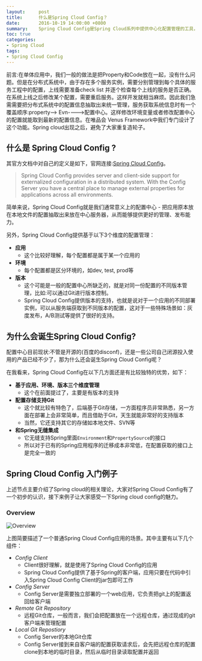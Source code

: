 ```yaml
---
layout:     post
title:      什么是Spring Cloud Config？
date:       2016-10-19 14:00:00 +0800
summary:    Spring Cloud Config是Spring Cloud系列中提供中心化配置管理的工具，本文主要介绍了Spring Cloud Config的实现细节。
toc: true
categories:
- Spring Cloud
tags:
- Spring Cloud Config
---
```

前言:在单体应用中，我们一般的做法是把Property和Code放在一起，没有什么问题。但是在分布式系统中，由于存在多个服务实例，需要分别管理到每个具体的服务工程中的配置，上线需要准备check list 并逐个检查每个上线的服务是否正确。在系统上线之后修改某个配置，需要重启服务。这样开发就相当麻烦。因此我们急需需要把分布式系统中的配置信息抽取出来统一管理，服务获取系统信息时有一个覆盖顺序:property--> Evn---->配置中心。这样修改环境变量或者修改配置中心的配置就能取到最新的配置信息。在唯品会 Venus Framework中我们专门设计了这个功能。Spring cloud出现之后，避免了大家重复造轮子。
## 什么是 Spring Cloud Config ?

其官方文档中对自己的定义是如下，官网连接:<a href="http://cloud.spring.io/spring-cloud-config/" target="_blank">Spring Cloud Config</a>。

> Spring Cloud Config provides server and client-side support for externalized configuration in a distributed system. 
> With the Config Server you have a central place to manage external properties for applications across all environments.


简单来说，Spring Cloud Config就是我们通常意义上的配置中心 - 把应用原本放在本地文件的配置抽取出来放在中心服务器，从而能够提供更好的管理、发布能力。
<!--more-->

另外，Spring Cloud Config提供基于以下3个维度的配置管理：

* **应用**
	* 这个比较好理解，每个配置都是属于某一个应用的
* **环境**
	* 每个配置都是区分环境的，如dev, test, prod等
* **版本**
	* 这个可能是一般的配置中心所缺乏的，就是对同一份配置的不同版本管理，比如:可以通过Git进行版本控制。
	* Spring Cloud Config提供版本的支持，也就是说对于一个应用的不同部署实例，可以从服务端获取到不同版本的配置，这对于一些特殊场景如：灰度发布，A/B测试等提供了很好的支持。

## 为什么会诞生Spring Cloud Config?
   配置中心目前现状:不管是开源的(百度的disconf)，还是一些公司自己闭源投入使用的产品已经不少了，那为什么还会诞生Spring Cloud Config呢？

在我看来，Spring Cloud Config在以下几方面还是有比较独特的优势，如下：

* **基于应用、环境、版本三个维度管理**
	* 这个在前面提过了，主要是有版本的支持
* **配置存储支持Git**
	* 这个就比较有特色了，后端基于Git存储，一方面程序员非常熟悉，另一方面在部署上会非常简单，而且借助于Git，天生就能非常好的支持版本
	* 当然，它还支持其它的存储如本地文件、SVN等
* **和Spring无缝集成**
	* 它无缝支持Spring里面`Environment`和`PropertySource`的接口
	* 所以对于已有的Spring应用程序的迁移成本非常低，在配置获取的接口上是完全一致的

## Spring Cloud Config 入门例子
上述节点主要介绍了Spring cloud的相关理论，大家对Spring Cloud Config有了一个初步的认识，接下来例子让大家感受一下Spring cloud config的魅力。

### Overview
![Overview](/images/2016-10-18/overview.png)

上图简要描述了一个普通Spring Cloud Config应用的场景。其中主要有以下几个组件：

* *Config Client*
	* Client很好理解，就是使用了Spring Cloud Config的应用
	* Spring Cloud Config提供了基于Spring的客户端，应用只要在代码中引入Spring Cloud Config Client的jar包即可工作
* *Config Server*
	* Config Server是需要独立部署的一个web应用，它负责把git上的配置返回给客户端
* *Remote Git Repository*
	* 远程Git仓库，一般而言，我们会把配置放在一个远程仓库，通过现成的git客户端来管理配置
* *Local Git Repostiory*
	* Config Server的本地Git仓库
	* Config Server接到来自客户端的配置获取请求后，会先把远程仓库的配置clone到本地的临时目录，然后从临时目录读取配置并返回
